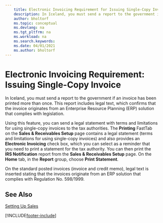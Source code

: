 ```yaml
---
    title: Electronic Invoicing Requirement for Issuing Single-Copy Invoice
    description: In Iceland, you must send a report to the government if an invoice has been printed more than once, using electronic invoicing.
    author: bholtorf
    ms.topic: conceptual
    ms.devlang: na
    ms.tgt_pltfrm: na
    ms.workload: na
    ms.search.keywords:
    ms.date: 04/01/2021
    ms.author: bholtorf
---
```

# Electronic Invoicing Requirement: Issuing Single-Copy Invoice

In Iceland, you must send a report to the government if an invoice has been printed more than once. This report includes legal text, which confirms that the invoice originates from an Enterprise Resource Planning (ERP) solution that complies with legislation.  

Using this feature, you can send a legal statement with terms and limitations for using single-copy invoices to the tax authorities. The **Printing** FastTab on the **Sales & Receivables Setup** page contains a legal statement (terms and limitations for using single-copy invoices) and also provides an **Electronic Invoicing** check box, which you can select as a reminder that you need to print a statement for the tax authority. You can then print the **IRS Notification** report from the **Sales & Receivables Setup** page. On the **Home** tab, in the **Report** group, choose **Print Statement**.  

On the standard posted invoices (invoice and credit memo), legal text is inserted stating that the invoices originate from an ERP solution that complies with Regulation No. 598/1999.  

## See Also

[Setting Up Sales](../../sales-setup-sales.md)  


[!INCLUDE[footer-include](../../includes/footer-banner.md)]